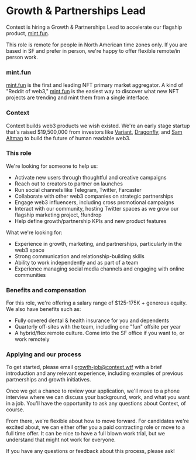 # Growth & Partnerships Lead

Context is hiring a Growth & Partnerships Lead to accelerate our flagship
product, [mint.fun](http://mint.fun).

This role is remote for people in North American time zones only. If you are
based in SF and prefer in person, we're happy to offer flexible remote/in person
work.

### mint.fun

[mint.fun](http://Mint.fun) is the first and leading NFT primary market
aggregator. A kind of "Reddit of web3," [mint.fun](http://mint.fun) is the
easiest way to discover what new NFT projects are trending and mint them from a
single interface.

### Context

Context builds web3 products we wish existed. We're an early stage startup
that's raised $19,500,000 from investors like [Variant](https://variant.fund/),
[Dragonfly](https://dragonfly.xyz/), and [Sam Altman](https://twitter.com/sama)
to build the future of human readable web3.

### This role

We're looking for someone to help us:

- Activate new users through thoughtful and creative campaigns
- Reach out to creators to partner on launches
- Run social channels like Telegram, Twitter, Farcaster
- Collaborate with other web3 companies on strategic partnerships
- Engage web3 influencers, including cross promotional campaigns
- Interact with our community, hosting Twitter spaces as we grow our flagship
  marketing project, !fundrop
- Help define growth/partnership KPIs and new product features

What we're looking for:

- Experience in growth, marketing, and partnerships, particularly in the web3
  space
- Strong communication and relationship-building skills
- Ability to work independently and as part of a team
- Experience managing social media channels and engaging with online communities

### Benefits and compensation

For this role, we're offering a salary range of $125-175K + generous equity. We
also have benefits such as:

- Fully covered dental & health insurance for you and dependents
- Quarterly off-sites with the team, including one "fun" offsite per year
- A hybrid/flex remote culture. Come into the SF office if you want to, or work
  remotely

### Applying and our process

To get started, please email
[growth-job@context.wtf](mailto:growth-job@context.wtf) with a brief
introduction and any relevant experience, including examples of previous
partnerships and growth initiatives.

Once we get a chance to review your application, we'll move to a phone interview
where we can discuss your background, work, and what you want in a job. You'll
have the opportunity to ask any questions about Context, of course.

From there, we're flexible about how to move forward. For candidates we're
excited about, we can either offer you a paid contracting role or move to a full
time offer. It can be nice to have a full blown work trial, but we understand
that might not work for everyone.

If you have any questions or feedback about this process, please ask!
